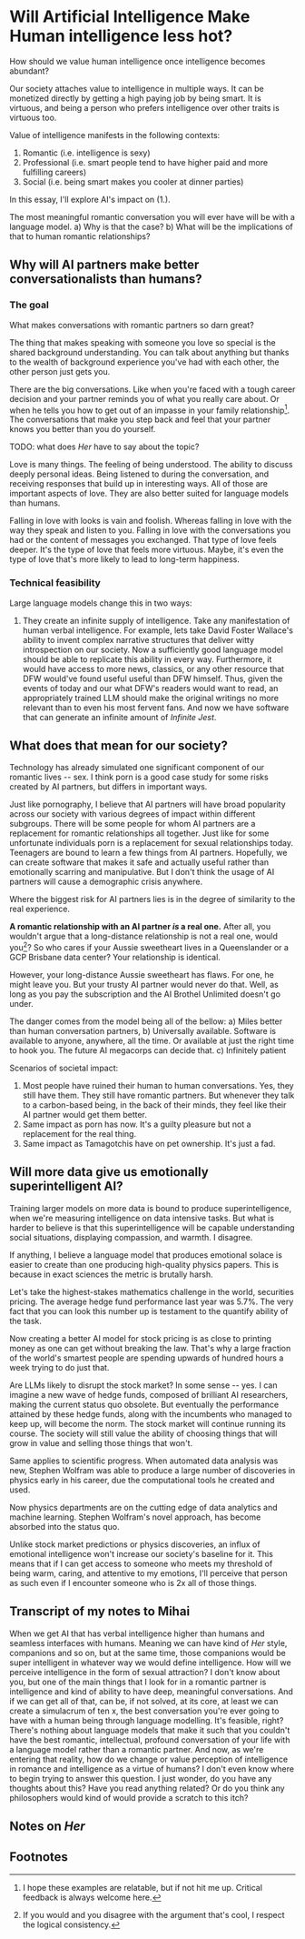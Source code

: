 # Will Artificial Intelligence Make Human intelligence less hot?

How should we value human intelligence once intelligence becomes abundant?

Our society attaches value to intelligence in multiple ways.
It can be monetized directly by getting a high paying job by being smart.
It is virtuous, and being a person who prefers intelligence over other traits is virtuous too.

Value of intelligence manifests in the following contexts:
1. Romantic (i.e. intelligence is sexy)
2. Professional (i.e. smart people tend to have higher paid and more fulfilling careers)
3. Social (i.e. being smart makes you cooler at dinner parties)

In this essay, I'll explore AI's impact on (1.).

<!-- TODO: make it nice and centered -->
The most meaningful romantic conversation you will ever have will be with a language model.
   a) Why is that the case?
   b) What will be the implications of that to human romantic relationships?

## Why will AI partners make better conversationalists than humans?


### The goal

What makes conversations with romantic partners so darn great?


The thing that makes speaking with someone you love so special is the shared background understanding.
You can talk about anything but thanks to the wealth of background experience you've had with each other, the other person just gets you.

There are the big conversations.
Like when you're faced with a tough career decision and your partner reminds you of what you really care about.
Or when he tells you how to get out of an impasse in your family relationship[^2].
The conversations that make you step back and feel that your partner knows you better than you do yourself.

TODO: what does _Her_ have to say about the topic?

Love is many things.
The feeling of being understood.
The ability to discuss deeply personal ideas.
Being listened to during the conversation, and receiving responses that build up in interesting ways.
All of those are important aspects of love.
They are also better suited for language models than humans.


Falling in love with looks is vain and foolish.
Whereas falling in love with the way they speak and listen to you.
Falling in love with the conversations you had or the content of messages you exchanged.
That type of love feels deeper.
It's the type of love that feels more virtuous.
Maybe, it's even the type of love that's more likely to lead to long-term happiness.

### Technical feasibility


Large language models change this in two ways:
1. They create an infinite supply of intelligence.
   Take any manifestation of human verbal intelligence.
   For example, lets take David Foster Wallace's ability to invent complex narrative structures that deliver witty introspection on our society.
   Now a sufficiently good language model should be able to replicate this ability in every way.
   Furthermore, it would have access to more news, classics, or any other resource that DFW would've found useful useful than DFW himself.
   Thus, given the events of today and our what DFW's readers would want to read, an appropriately trained LLM should make the original writings no more relevant than <!-- todo: find a type of art that's only relevant as historic inspiration to what came afterwards --> to even his most fervent fans.
   And now we have software that can generate an infinite amount of _Infinite Jest_.

## What does that mean for our society?

Technology has already simulated one significant component of our romantic lives -- sex.
I think porn is a good case study for some risks created by AI partners, but differs in important ways.

Just like pornography, I believe that AI partners will have broad popularity across our society with various degrees of impact within different subgroups.
There will be some people for whom AI partners are a replacement for romantic relationships all together.
Just like for some unfortunate individuals porn is a replacement for sexual relationships today.
Teenagers are bound to learn a few things from AI partners.
Hopefully, we can create software that makes it safe and actually useful rather than emotionally scarring and manipulative.
But I don't think the usage of AI partners will cause a demographic crisis anywhere.


Where the biggest risk for AI partners lies is in the degree of similarity to the real experience.

**A romantic relationship with an AI partner _is_ a real one.**
After all, you wouldn't argue that a long-distance relationship is not a real one, would you[^1]?
So who cares if your Aussie sweetheart lives in a Queenslander or a GCP Brisbane data center?
Your relationship is identical.


However, your long-distance Aussie sweetheart has flaws.
For one, he might leave you.
But your trusty AI partner would never do that.
Well, as long as you pay the subscription and the AI Brothel Unlimited doesn't go under.

The danger comes from the model being all of the bellow:
   a) Miles better than human conversation partners,
   b) Universally available.
      Software is available to anyone, anywhere, all the time.
      Or available at just the right time to hook you.
      The future AI megacorps can decide that.
   c) Infinitely patient

Scenarios of societal impact:
1. Most people have ruined their human to human conversations.
   Yes, they still have them.
   They still have romantic partners.
   But whenever they talk to a carbon-based being, in the back of their minds, they feel like their AI partner would get them better.
2. Same impact as porn has now.
   It's a guilty pleasure but not a replacement for the real thing.
3. Same impact as Tamagotchis have on pet ownership.
   It's just a fad.

## Will more data give us emotionally superintelligent AI?

Training larger models on more data is bound to produce superintelligence, when we're measuring intelligence on data intensive tasks.
But what is harder to believe is that this superintelligence will be capable understanding social situations, displaying compassion, and warmth.
I disagree.

If anything, I believe a language model that produces emotional solace is easier to create than one producing high-quality physics papers.
This is because in exact sciences the metric is brutally harsh.

Let's take the highest-stakes mathematics challenge in the world, securities pricing.
The average hedge fund performance last year was 5.7\%.
The very fact that you can look this number up is testament to the quantify ability of the task.

Now creating a better AI model for stock pricing is as close to printing money as one can get without breaking the law.
That's why a large fraction of the world's smartest people are spending upwards of hundred hours a week trying to do just that.

Are LLMs likely to disrupt the stock market?
In some sense -- yes.
I can imagine a new wave of hedge funds, composed of brilliant AI researchers, making the current status quo obsolete.
But eventually the performance attained by these hedge funds, along with the incumbents who managed to keep up, will become the norm.
The stock market will continue running its course.
The society will still value the ability of choosing things that will grow in value and selling those things that won't.

Same applies to scientific progress.
When automated data analysis was new, Stephen Wolfram was able to produce a large number of discoveries in physics  early in his career, due the computational tools he created and used.
<!-- TODO: look up A New Kind of Science, to fact check this -->
Now physics departments are on the cutting edge of data analytics and machine learning.
Stephen Wolfram's novel approach, has become absorbed into the status quo.

Unlike stock market predictions or physics discoveries, an influx of emotional intelligence won't increase our society's baseline for it.
This means that if I can get access to someone who meets my threshold of being warm, caring, and attentive to my emotions, I'll perceive that person as such even if I encounter someone who is 2x all of those things.

## Transcript of my notes to Mihai

When we get AI that has verbal intelligence higher than humans and seamless interfaces with humans.
Meaning we can have kind of _Her_ style, companions and so on, but at the same time, those companions would be super intelligent in whatever way we would define intelligence.
How will we perceive intelligence in the form of sexual attraction?
I don't know about you, but one of the main things that I look for in a romantic partner is intelligence and kind of ability to have deep, meaningful conversations.
And if we can get all of that, can be, if not solved, at its core, at least we can create a simulacrum of ten x, the best conversation you're ever going to have with a human being through language modelling.
It's feasible, right?
There's nothing about language models that make it such that you couldn't have the best romantic, intellectual, profound conversation of your life with a language model rather than a romantic partner.
And now, as we're entering that reality, how do we change or value perception of intelligence in romance and intelligence as a virtue of humans?
I don't even know where to begin trying to answer this question.
I just wonder, do you have any thoughts about this?
Have you read anything related?
Or do you think any philosophers would kind of would provide a scratch to this itch?

## Notes on _Her_


## Footnotes

[^1]: If you would and you disagree with the argument that's cool, I respect the logical consistency.
[^2]: I hope these examples are relatable, but if not hit me up.
      Critical feedback is always welcome here.
